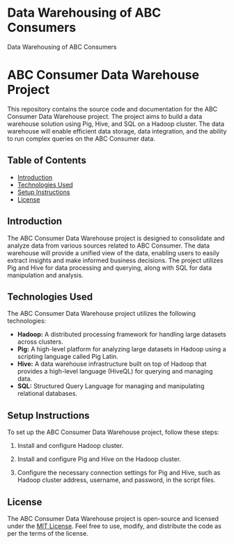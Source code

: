 # Data Warehousing of ABC Consumers
 Data Warehousing of ABC Consumers

 # ABC Consumer Data Warehouse Project

This repository contains the source code and documentation for the ABC Consumer Data Warehouse project. The project aims to build a data warehouse solution using Pig, Hive, and SQL on a Hadoop cluster. The data warehouse will enable efficient data storage, data integration, and the ability to run complex queries on the ABC Consumer data.

## Table of Contents
- [Introduction](#introduction)
- [Technologies Used](#technologies-used)
- [Setup Instructions](#setup-instructions)
- [License](#license)

## Introduction

The ABC Consumer Data Warehouse project is designed to consolidate and analyze data from various sources related to ABC Consumer. The data warehouse will provide a unified view of the data, enabling users to easily extract insights and make informed business decisions. The project utilizes Pig and Hive for data processing and querying, along with SQL for data manipulation and analysis.


## Technologies Used

The ABC Consumer Data Warehouse project utilizes the following technologies:

- **Hadoop:** A distributed processing framework for handling large datasets across clusters.
- **Pig:** A high-level platform for analyzing large datasets in Hadoop using a scripting language called Pig Latin.
- **Hive:** A data warehouse infrastructure built on top of Hadoop that provides a high-level language (HiveQL) for querying and managing data.
- **SQL:** Structured Query Language for managing and manipulating relational databases.

## Setup Instructions

To set up the ABC Consumer Data Warehouse project, follow these steps:

1. Install and configure Hadoop cluster.
2. Install and configure Pig and Hive on the Hadoop cluster.
 

4. Configure the necessary connection settings for Pig and Hive, such as Hadoop cluster address, username, and password, in the script files.

## License

The ABC Consumer Data Warehouse project is open-source and licensed under the [MIT License](LICENSE). Feel free to use, modify, and distribute the code as per the terms of the license.
